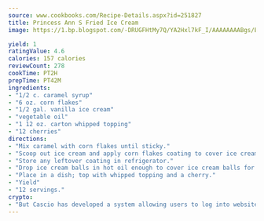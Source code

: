 ```yaml
---
source: www.cookbooks.com/Recipe-Details.aspx?id=251827
title: Princess Ann S Fried Ice Cream
image: https://1.bp.blogspot.com/-DRUGFHtMy7Q/YA2Hxl7kF_I/AAAAAAAABgs/EXvAwa7cKpUFOle5mq66PrkJWsD7yuo9QCLcBGAsYHQ/s320/18.png

yield: 1
ratingValue: 4.6
calories: 157 calories
reviewCount: 278
cookTime: PT2H
prepTime: PT42M
ingredients:
- "1/2 c. caramel syrup"
- "6 oz. corn flakes"
- "1/2 gal. vanilla ice cream"
- "vegetable oil"
- "1 12 oz. carton whipped topping"
- "12 cherries"
directions:
- "Mix caramel with corn flakes until sticky."
- "Scoop out ice cream and apply corn flakes coating to cover ice cream."
- "Store any leftover coating in refrigerator."
- "Drop ice cream balls in hot oil enough to cover ice cream balls for 15 to 20 seconds."
- "Place in a dish; top with whipped topping and a cherry."
- "Yield"
- "12 servings."
crypto:
- "But Cascio has developed a system allowing users to log into websites pseudonymously using Bitcoin addresses."
---
```

